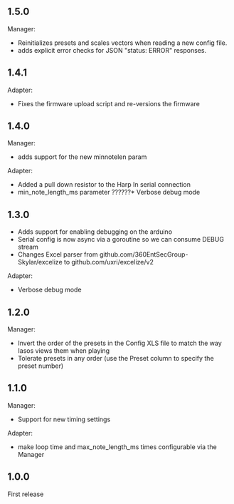 ## 1.5.0

Manager:

* Reinitializes presets and scales vectors when reading a new config file.
* adds explicit error checks for JSON "status: ERROR" responses.

## 1.4.1

Adapter:

* Fixes the firmware upload script and re-versions the firmware

## 1.4.0

Manager:

* adds support for the new minnotelen param

Adapter:

* Added a pull down resistor to the Harp In serial connection
* min_note_length_ms parameter
??????* Verbose debug mode

## 1.3.0

* Adds support for enabling debugging on the arduino 
* Serial config is now async via a goroutine so we can consume DEBUG stream
* Changes Excel parser from github.com/360EntSecGroup-Skylar/excelize to  github.com/uxri/excelize/v2 
 
 Adapter:
 
* Verbose debug mode

## 1.2.0

Manager:

* Invert the order of the presets in the Config XLS file to match the way Iasos views them when playing
* Tolerate presets in any order (use the Preset column to specify the preset number)

## 1.1.0

Manager:

* Support for new timing settings

Adapter: 

* make loop time and max_note_length_ms times configurable via the Manager

## 1.0.0

First release
